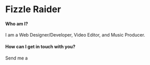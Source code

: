 # Fizzle Raider

#### Who am I?
I am a Web Designer/Developer, Video Editor, and Music Producer.

#### How can I get in touch with you?
Send me a 